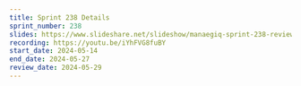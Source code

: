```yaml
---
title: Sprint 238 Details
sprint_number: 238
slides: https://www.slideshare.net/slideshow/manaegiq-sprint-238-review-slide-deck/269745159
recording: https://youtu.be/iYhFVG8fuBY
start_date: 2024-05-14
end_date: 2024-05-27
review_date: 2024-05-29
---
```

